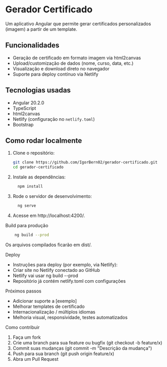 # Gerador Certificado

  Um aplicativo Angular que permite gerar certificados personalizados (imagem) a partir de um template.

##  Funcionalidades

- Geração de certificado em formato imagem via html2canvas
- Upload/customização de dados (nome, curso, data, etc.)
- Visualização e download direto no navegador
- Suporte para deploy contínuo via Netlify

##  Tecnologias usadas

- Angular 20.2.0
- TypeScript
- html2canvas
- Netlify (configuração no `netlify.toml`)
- Bootstrap

##  Como rodar localmente

1. Clone o repositório:
   ```bash
   git clone https://github.com/IgorBern02/gerador-certificado.git
   cd gerador-certificado
   ```

2. Instale as dependências:
    ```bash
      npm install
   ```

3. Rode o servidor de desenvolvimento:
    ```bash
      ng serve
   ```

4. Acesse em http://localhost:4200/.

Build para produção
  ```bash
      ng build --prod
   ```
Os arquivos compilados ficarão em dist/.

Deploy

- Instruções para deploy (por exemplo, via Netlify):
- Criar site no Netlify conectado ao GitHub
- Netlify vai usar ng build --prod
- Repositório já contém netlify.toml com configurações

Próximos passos

- Adicionar suporte a [exemplo]
- Melhorar templates de certificado
- Internacionalização / múltiplos idiomas
- Melhoria visual, responsividade, testes automatizados

Como contribuir

1. Faça um fork
2. Crie uma branch para sua feature ou bugfix (git checkout -b feature/x)
3. Commit suas mudanças (git commit -m "Descrição da mudança")
4. Push para sua branch (git push origin feature/x)
5. Abra um Pull Request


